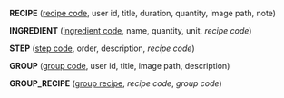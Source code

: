 **RECIPE** (<ins>recipe code</ins>, user id, title, duration, quantity, image path, note)  

**INGREDIENT** (<ins>ingredient code</ins>, name, quantity, unit, _recipe code_) 

**STEP** (<ins>step code</ins>, order, description, _recipe code_)  

**GROUP** (<ins>group code</ins>, user id, title, image path, description)

**GROUP_RECIPE** (<ins>group recipe</ins>, _recipe code_, _group code_)
